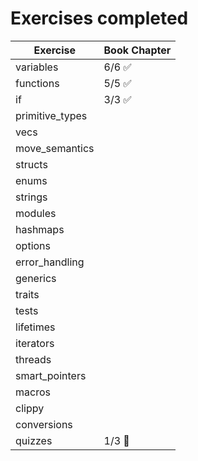 # Exercises completed

| Exercise        | Book Chapter           |
| --------------- | ---------------------- |
| variables       | 6/6 :white_check_mark: |
| functions       | 5/5 :white_check_mark: |
| if              | 3/3 :white_check_mark: |
| primitive_types |                        |
| vecs            |                        |
| move_semantics  |                        |
| structs         |                        |
| enums           |                        |
| strings         |                        |
| modules         |                        |
| hashmaps        |                        |
| options         |                        |
| error_handling  |                        |
| generics        |                        |
| traits          |                        |
| tests           |                        |
| lifetimes       |                        |
| iterators       |                        |
| threads         |                        |
| smart_pointers  |                        |
| macros          |                        |
| clippy          |                        |
| conversions     |                        |
| quizzes         | 1/3 :turtle:           |
